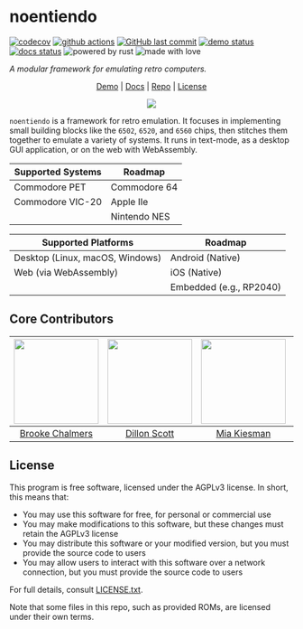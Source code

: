 # noentiendo

[![codecov](https://codecov.io/gh/breqdev/noentiendo/branch/main/graph/badge.svg?token=iZqBLp1tGJ)](https://codecov.io/gh/breqdev/noentiendo)
[![github actions](https://github.com/breqdev/noentiendo/actions/workflows/actions.yml/badge.svg)](https://github.com/breqdev/noentiendo/actions/workflows/actions.yml)
[![GitHub last commit](https://img.shields.io/github/last-commit/breqdev/noentiendo)](https://github.com/breqdev/noentiendo/)
[![demo status](https://img.shields.io/website?label=demo&url=https%3A%2F%2Fnoentiendo.breq.dev%2F)](https://noentiendo.breq.dev/)
[![docs status](https://img.shields.io/website?label=docs&url=https%3A%2F%2Fnoentiendo.breq.dev%2Fdoc%2Flibnoentiendo%2F)](https://noentiendo.breq.dev/doc/libnoentiendo/)
![powered by rust](https://img.shields.io/badge/powered%20by-rust-orange?logo=rust)
![made with love](https://img.shields.io/badge/made%20with-%F0%9F%A4%8D-lightgrey)

_A modular framework for emulating retro computers._

<center>
<div align="center">

[Demo](https://noentiendo.breq.dev/) | [Docs](https://noentiendo.breq.dev/doc/libnoentiendo/) | [Repo](https://github.com/breqdev/noentiendo/) | [License](https://github.com/breqdev/noentiendo/blob/main/LICENSE.txt)

![](https://i.imgur.com/1KpsVcK.png)

</div>
</center>

`noentiendo` is a framework for retro emulation. It focuses in implementing small building blocks like the `6502`, `6520`, and `6560` chips, then stitches them together to emulate a variety of systems. It runs in text-mode, as a desktop GUI application, or on the web with WebAssembly.

<center>
<div align="center">

| Supported Systems | Roadmap      |
| ----------------- | ------------ |
| Commodore PET     | Commodore 64 |
| Commodore VIC-20  | Apple IIe    |
|                   | Nintendo NES |

| Supported Platforms             | Roadmap                 |
| ------------------------------- | ----------------------- |
| Desktop (Linux, macOS, Windows) | Android (Native)        |
| Web (via WebAssembly)           | iOS (Native)            |
|                                 | Embedded (e.g., RP2040) |

</div>
</center>

## Core Contributors

<center>
<div align="center">

| <img src="https://github.com/breqdev.png" width="150" /> | <img src="https://github.com/dillydally414.png" width="150" /> | <img src="https://github.com/nkizz.png" width="150" /> | <img src="https://github.com/ava-silver.png" width="150" /> |
| :------------------------------------------------------: | :------------------------------------------------------------: | :----------------------------------------------------: | :---------------------------------------------------------: |
|           [Brooke Chalmers](https://breq.dev/)           |        [Dillon Scott](https://dillydally414.github.io)         |           [Mia Kiesman](https://nkizz.com/)            |            [Ava Silver](https://avasilver.dev/)             |

</div>
</center>

## License

This program is free software, licensed under the AGPLv3 license. In short, this means that:

- You may use this software for free, for personal or commercial use
- You may make modifications to this software, but these changes must retain the AGPLv3 license
- You may distribute this software or your modified version, but you must provide the source code to users
- You may allow users to interact with this software over a network connection, but you must provide the source code to users

For full details, consult [LICENSE.txt](https://github.com/breqdev/noentiendo/blob/main/LICENSE.txt).

Note that some files in this repo, such as provided ROMs, are licensed under their own terms.
